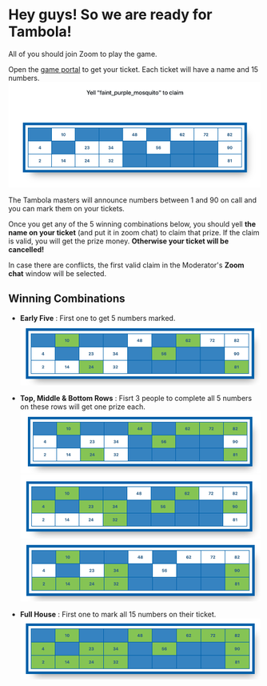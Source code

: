 # Hey guys! So we are ready for Tambola!

All of you should join Zoom to play the game.

Open the [game portal](https://tambola.sidharth.dev/) to get your ticket. Each ticket will have a name and 15 numbers.
![Ticket](assets/img/ticket.png)

The Tambola masters will announce numbers between 1 and 90 on call and you can mark them on your tickets.

Once you get any of the 5 winning combinations below, you should yell **the name on your ticket** (and put it in zoom chat) to claim that prize. If the claim is valid, you will get the prize money. **Otherwise your ticket will be cancelled!**

In case there are conflicts, the first valid claim in the Moderator's **Zoom chat** window will be selected.

## Winning Combinations

- **Early Five** : First one to get 5 numbers marked.
  ![Early Five](assets/img/earlyFive.png)
- **Top, Middle & Bottom Rows** : Fisrt 3 people to complete all 5 numbers on these rows will get one prize each.
  ![Top Row](assets/img/topRow.png)
  ![Middle Row](assets/img/middleRow.png)
  ![Bottom Row](assets/img/bottomRow.png)

- **Full House** : First one to mark all 15 numbers on their ticket.
  ![Full House](assets/img/fullHouse.png)
